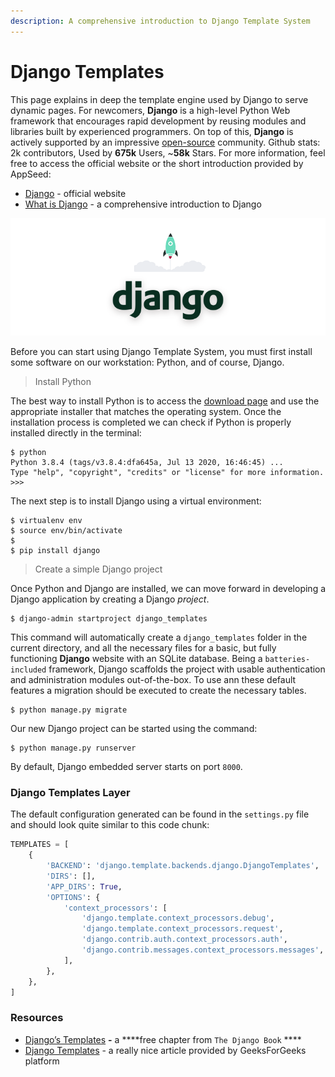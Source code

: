 ```yaml
---
description: A comprehensive introduction to Django Template System
---
```


# Django Templates

This page explains in deep the template engine used by Django to serve dynamic pages. For newcomers, **Django** is a high-level Python Web framework that encourages rapid development by reusing modules and libraries built by experienced programmers. On top of this, **Django** is actively supported by an impressive [open-source](https://github.com/django/django) community. Github stats: 2k contributors, Used by **675k** Users, ~**58k** Stars. For more information, feel free to access the official website or the short introduction provided by AppSeed:

* [Django](https://www.djangoproject.com/) - official website
* [What is Django](../what-is/django.md) - a comprehensive introduction to Django

![Django Framework - Cover Image.](../../.gitbook/assets/django-framework-cover-xs.png)

Before you can start using Django Template System, you must first install some software on our workstation: Python, and of course, Django. 

> Install Python

The best way to install Python is to access the [download page](https://www.python.org/downloads/) and use the appropriate installer that matches the operating system. Once the installation process is completed we can check if Python is properly installed directly in the terminal:

```text
$ python
Python 3.8.4 (tags/v3.8.4:dfa645a, Jul 13 2020, 16:46:45) ...
Type "help", "copyright", "credits" or "license" for more information.
>>>
```

 The next step is to install Django using a virtual environment: 

```text
$ virtualenv env
$ source env/bin/activate
$
$ pip install django
```

> Create a simple Django project

Once Python and Django are installed, we can move forward in developing a Django application by creating a Django _project_.

```text
$ django-admin startproject django_templates
```

This command will automatically create a `django_templates` folder in the current directory, and all the necessary files for a basic, but fully functioning **Django** website with an SQLite database. Being a `batteries-included` framework, Django scaffolds the project with usable authentication and administration modules out-of-the-box. To use ann these default features a migration should be executed to create the necessary tables. 

```text
$ python manage.py migrate
```

Our new Django project can be started using the command:

```text
$ python manage.py runserver
```

By default, Django embedded server starts on port `8000`. 

### Django Templates Layer

The default configuration generated can be found in the `settings.py` file and should look quite similar to this code chunk: 

```python
TEMPLATES = [
    {
        'BACKEND': 'django.template.backends.django.DjangoTemplates',
        'DIRS': [],
        'APP_DIRS': True,
        'OPTIONS': {
            'context_processors': [
                'django.template.context_processors.debug',
                'django.template.context_processors.request',
                'django.contrib.auth.context_processors.auth',
                'django.contrib.messages.context_processors.messages',
            ],
        },
    },
]
```







### Resources

* [Django’s Templates](https://djangobook.com/mdj2-django-templates/) **-** a ****free chapter from `The Django Book` ****
* [Django Templates](https://www.geeksforgeeks.org/django-templates/) - a really nice article provided by GeeksForGeeks platform



